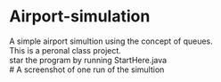 # Airport-simulation
A simple airport simultion using the concept of queues.
<br /> This is a peronal class project.
<br /> star the program by running StartHere.java
<br /> # A screenshot of one run of the simultion




